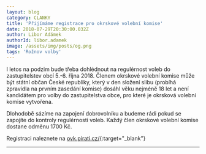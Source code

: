 ```yaml
---
layout: blog
category: CLANKY
title: 'Přijímáme registrace pro okrskové volební komise'
date: 2018-07-29T20:30:00.032Z
author: Libor Adámek
authorId: libor.adamek
image: /assets/img/posts/og.png
tags: 'Rožnov volby'
---
```

I letos na podzim bude třeba dohlédnout na regulérnost voleb do zastupitelstev obcí 5.-6. října 2018. 
Členem okrskové volební komise může být státní občan České republiky, který v den složení slibu 
(probíhá zpravidla na prvním zasedání komise) dosáhl věku nejméně 18 let a není kandidátem pro volby do zastupitelstva obce, 
pro které je okrsková volební komise vytvořena. 

Dlohodobě sázíme na zapojení dobrovolníku a budeme rádi pokud se zapojíte do kontroly regulérnosti voleb. 
Každý člen okrskové volební komise dostane odměnu 1700 Kč.

Registraci naleznete na [ovk.pirati.cz/](https://ovk.pirati.cz/){:target="_blank"}
- - -
